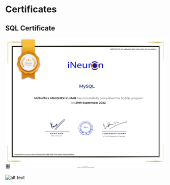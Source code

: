 # Certificates

## SQL Certificate

![alt text](https://github.com/imabhishekmahli/Certificates/blob/main/SQL%20Course%20Completion%20Certificate.png)

![alt text]()
